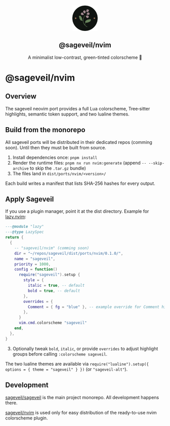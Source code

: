 <p align="center">
    <img src="../../../assets/sageveil-logo.png" width="80" />
    <h2 align="center">@sageveil/nvim</h2>
</p>

<p align="center">A minimalist low-contrast, green-tinted colorscheme 🌱</p>

# @sageveil/nvim

## Overview

The sageveil neovim port provides a full Lua colorscheme, Tree‑sitter highlights, semantic token support, and two lualine themes.

## Build from the monorepo

All sageveil ports will be distributed in their dedicated repos (comming soon). Until then they must be built from source.

1. Install dependencies once: `pnpm install`
2. Render the runtime files: `pnpm nx run nvim:generate` (append `-- --skip-archive` to skip the `.tar.gz` bundle)
3. The files land in `dist/ports/nvim/<version>/`

Each build writes a manifest that lists SHA-256 hashes for every output.

## Apply Sageveil

If you use a plugin manager, point it at the dist directory. Example for [lazy.nvim](https://github.com/folke/lazy.nvim):

```lua
---@module "lazy"
---@type LazySpec
return {
  {
    -- "sageveil/nvim" (comming soon)
    dir = "~/repos/sageveil/dist/ports/nvim/0.1.0/",
    name = "sageveil",
    priority = 1000,
    config = function()
      require("sageveil").setup {
        style = {
          italic = true, -- default
          bold = true, -- default
        },
        overrides = {
          Comment = { fg = "blue" }, -- example override for Comment highlight group
        },
      }
      vim.cmd.colorscheme "sageveil"
    end,
  },
}

```

3. Optionally tweak `bold`, `italic`, or provide `overrides` to adjust highlight groups before calling `:colorscheme sageveil`.

The two lualine themes are available via `require("lualine").setup({ options = { theme = "sageveil" } })` (or `"sageveil-alt"`).

## Development

[sageveil/sageveil](https://github.com/sageveil/sageveil) is the main project monorepo. All development happens there.

[sageveil/nvim](https://github.com/sageveil/nvim) is used only for easy distribution of the ready-to-use nvim colorscheme plugin.

